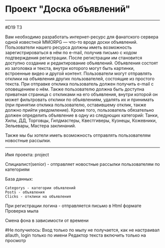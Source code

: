 # Проект "Доска объявлений"

---------------------------------
#D19
ТЗ

Вам необходимо разработать интернет-ресурс для фанатского сервера одной известной MMORPG — что-то вроде доски 
объявлений. Пользователи нашего ресурса должны иметь возможность зарегистрироваться в нём по e-mail, получив письмо с кодом подтверждения регистрации. После регистрации им становится доступно создание и редактирование объявлений. Объявления состоят из заголовка и текста, внутри которого могут быть картинки, встроенные видео и другой контент. Пользователи могут отправлять отклики на объявления других пользователей, состоящие из простого текста. При отправке отклика пользователь должен получить e-mail с оповещением о нём. Также пользователю должна быть доступна приватная страница с откликами на его объявления, внутри которой он может фильтровать отклики по объявлениям, удалять их и принимать (при принятии отклика пользователю, оставившему отклик, также должно прийти уведомление). Кроме того, пользователь обязательно должен определить объявление в одну из следующих категорий: Танки, Хилы, ДД, Торговцы, Гилдмастеры, Квестгиверы, Кузнецы, Кожевники, Зельевары, Мастера заклинаний.

Также мы бы хотели иметь возможность отправлять пользователям новостные рассылки.

---------------------------------
Имя проекта:
    project

Спициалист(senior) - отправляет новостные рассылки пользователям по категориям

База данных:
    
    Categorys - категории объявлений
    Posts - объявления
    Clicks - отклики на объявления
    
При регистрации логина - отправляется письмо в Html формате
Проверка мыла

Смена фона в зависимости от времени

#Не получилось:
Вход только по мылу не получается, как не настраивал allauth, login только по имени
Редактор текста включить только на просмотр


